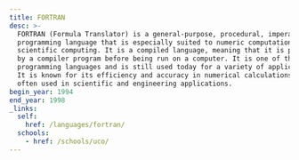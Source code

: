 ```yaml
---
title: FORTRAN
desc: >-
  FORTRAN (Formula Translator) is a general-purpose, procedural, imperative
  programming language that is especially suited to numeric computation and
  scientific computing. It is a compiled language, meaning that it is processed
  by a compiler program before being run on a computer. It is one of the oldest
  programming languages and is still used today for a variety of applications.
  It is known for its efficiency and accuracy in numerical calculations, and is
  often used in scientific and engineering applications.
begin_year: 1994
end_year: 1998
_links:
  self:
    href: /languages/fortran/
  schools:
    - href: /schools/uco/
---
```

